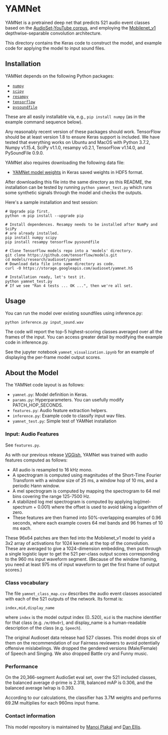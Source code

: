 # YAMNet

YAMNet is a pretrained deep net that predicts 521 audio event classes based on
the [AudioSet-YouTube corpus](http://g.co/audioset), and employing the
[Mobilenet_v1](https://arxiv.org/pdf/1704.04861.pdf) depthwise-separable
convolution architecture.

This directory contains the Keras code to construct the model, and example code
for applying the model to input sound files.

## Installation

YAMNet depends on the following Python packages:

* [`numpy`](http://www.numpy.org/)
* [`scipy`](http://www.scipy.org/)
* [`resampy`](http://resampy.readthedocs.io/en/latest/)
* [`tensorflow`](http://www.tensorflow.org/)
* [`pysoundfile`](https://pysoundfile.readthedocs.io/)

These are all easily installable via, e.g., `pip install numpy` (as in the
example command sequence below).

Any reasonably recent version of these packages should work. TensorFlow should
be at least version 1.8 to ensure Keras support is included.  We have tested
that everything works on Ubuntu and MacOS with Python 3.7.2, Numpy v1.15.4,
SciPy v1.1.0, resampy v0.2.1, TensorFlow v1.14.0, and PySoundFile 0.9.0.

YAMNet also requires downloading the following data file:

* [YAMNet model weights](https://storage.googleapis.com/audioset/yamnet.h5)
  in Keras saved weights in HDF5 format.

After downloading this file into the same directory as this README, the
installation can be tested by running `python yamnet_test.py` which
runs some synthetic signals through the model and checks the outputs.

Here's a sample installation and test session:

```shell
# Upgrade pip first.
python -m pip install --upgrade pip

# Install dependences. Resampy needs to be installed after NumPy and SciPy
# are already installed.
pip install numpy scipy
pip install resampy tensorflow pysoundfile

# Clone TensorFlow models repo into a 'models' directory.
git clone https://github.com/tensorflow/models.git
cd models/research/audioset/yamnet
# Download data file into same directory as code.
curl -O https://storage.googleapis.com/audioset/yamnet.h5

# Installation ready, let's test it.
python yamnet_test.py
# If we see "Ran 4 tests ... OK ...", then we're all set.
```

## Usage

You can run the model over existing soundfiles using inference.py:

```shell
python inference.py input_sound.wav
```
The code will report the top-5 highest-scoring classes averaged over all the
frames of the input.  You can access greater detail by modifying the example
code in inference.py.

See the jupyter notebook `yamnet_visualization.ipynb` for an example of
displaying the per-frame model output scores.


## About the Model

The YAMNet code layout is as follows:

* `yamnet.py`: Model definition in Keras.
* `params.py`: Hyperparameters.  You can usefully modify PATCH_HOP_SECONDS.
* `features.py`: Audio feature extraction helpers.
* `inference.py`: Example code to classify input wav files.
* `yamnet_test.py`: Simple test of YAMNet installation

### Input: Audio Features

See `features.py`.

As with our previous release
[VGGish](https://github.com/tensorflow/models/tree/master/research/audioset/vggish),
YAMNet was trained with audio features computed as follows:

* All audio is resampled to 16 kHz mono.
* A spectrogram is computed using magnitudes of the Short-Time Fourier Transform
  with a window size of 25 ms, a window hop of 10 ms, and a periodic Hann
  window.
* A mel spectrogram is computed by mapping the spectrogram to 64 mel bins
  covering the range 125-7500 Hz.
* A stabilized log mel spectrogram is computed by applying
  log(mel-spectrum + 0.001) where the offset is used to avoid taking a logarithm
  of zero.
* These features are then framed into 50%-overlapping examples of 0.96 seconds,
  where each example covers 64 mel bands and 96 frames of 10 ms each.

These 96x64 patches are then fed into the Mobilenet_v1 model to yield a 3x2
array of activations for 1024 kernels at the top of the convolution.  These are
averaged to give a 1024-dimension embedding, then put through a single logistic
layer to get the 521 per-class output scores corresponding to the 960 ms input
waveform segment.  (Because of the window framing, you need at least 975 ms of
input waveform to get the first frame of output scores.)

### Class vocabulary

The file `yamnet_class_map.csv` describes the audio event classes associated
with each of the 521 outputs of the network.  Its format is:

```text
index,mid,display_name
```

where `index` is the model output index (0..520), `mid` is the machine
identifier for that class (e.g. `/m/09x0r`), and display_name is a
human-readable description of the class (e.g. `Speech`).

The original Audioset data release had 527 classes.  This model drops six of
them on the recommendation of our Fairness reviewers to avoid potentially
offensive mislabelings.  We dropped the gendered versions (Male/Female) of
Speech and Singing.  We also dropped Battle cry and Funny music.

### Performance

On the 20,366-segment AudioSet eval set, over the 521 included classes, the
balanced average d-prime is 2.318, balanced mAP is 0.306, and the balanced
average lwlrap is 0.393.

According to our calculations, the classifier has 3.7M weights and performs
69.2M multiplies for each 960ms input frame.

### Contact information

This model repository is maintained by [Manoj Plakal](https://github.com/plakal) and [Dan Ellis](https://github.com/dpwe).
